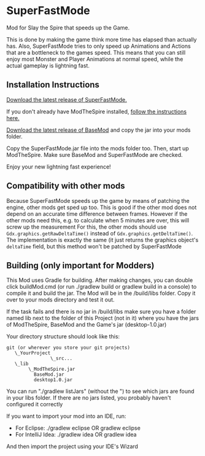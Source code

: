 # SuperFastMode
Mod for Slay the Spire that speeds up the Game.

This is done by making the game think more time has elapsed than actually has.
Also, SuperFastMode tries to only speed up Animations and Actions that are a bottleneck to the games speed.
This means that you can still enjoy most Monster and Player Animations at normal speed, while the actual gameplay is lightning fast.

## Installation Instructions
[Download the latest release of SuperFastMode.](https://github.com/Skrelpoid/SuperFastMode/releases)

If you don't already have ModTheSpire installed, [follow the instructions here.](https://github.com/kiooeht/ModTheSpire/wiki)

[Download the latest release of BaseMod](https://github.com/daviscook477/BaseMod/releases) and copy the jar into your mods folder.

Copy the SuperFastMode.jar file into the mods folder too. Then, start up ModTheSpire. Make sure BaseMod and SuperFastMode are checked.

Enjoy your new lightning fast experience!

## Compatibility with other mods
Because SuperFastMode speeds up the game by means of patching the engine, other mods get sped up too.
This is good if the other mod does not depend on an accurate time difference between frames.
However if the other mods need this, e.g. to calculate when 5 minutes are over, this will screw up the measurement
For this, the other mods should use `Gdx.graphics.getRawDeltaTime()` instead of `Gdx.graphics.getDeltaTime()`.
The implementation is exactly the same (it just returns the graphics object's `deltaTime` field, but this method won't be patched by SuperFastMode

## Building (only important for Modders)
This Mod uses Gradle for building. After making changes, you can double click buildMod.cmd 
(or run ./gradlew build or gradlew build in a console) to 
compile it and build the jar. The Mod will be in the /build/libs folder. Copy it over to 
your mods directory and test it out.

If the task fails and there is no jar in /build/libs make sure you have a folder named 
lib next to the folder of this Project (not in it) where you have the jars of ModTheSpire, 
BaseMod and the Game's jar (desktop-1.0.jar)

Your directory structure should look like this:
```
git (or wherever you store your git projects)
   \_YourProject
                \_src...
   \_lib
        \_ModTheSpire.jar
          BaseMod.jar
          desktop1.0.jar
```
You can run "./gradlew listJars" (without the ") to see which jars are found in your 
libs folder. If there are no jars listed, you probably haven't configured it correctly

If you want to import your mod into an IDE, run:
 - For Eclipse: ./gradlew eclipse OR gradlew eclipse
 - For IntelliJ Idea: ./gradlew idea OR gradlew idea

And then import the project using your IDE's Wizard